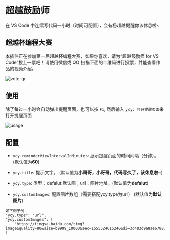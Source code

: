 # 超越鼓励师

在 VS Code 中连续写代码一小时（时间可配置），会有杨超越提醒你该休息啦~

## 超越杯编程大赛

本插件正在参加第一届超越杯编程大赛，如果你喜欢，请为“超越鼓励师 for VS Code”投上一票吧！请使用微信或 QQ 扫描下面的二维码进行投票，并能查看作品的视频介绍。

![vote-qr](images/vote-qr.png)

## 使用

除了每过一小时会自动弹出提醒页面，也可以按 `F1`, 然后输入 `ycy: 打开提醒页面`来打开提醒页面

![usage](images/usage.png)

## 配置

* `ycy.reminderViewIntervalInMinutes`: 展示提醒页面的时间间隔（分钟）。(默认值为**60**)
* `ycy.title`: 提示文字。 (默认值为**小哥哥，小哥哥，代码写久了，该休息啦~**)

* `ycy.type`: 类型：defalut:默认图；url：图片地址。(默认值为**defalut**)
* `ycy.customImages`: 配置图片数组（需要搭配ycy.type为url） (默认值为**默认图片**)

```
如下例子例：
"ycy.type": "url",
"ycy.customImages": [
    "https://timgsa.baidu.com/timg?image&quality=80&size=b9999_10000&sec=1555524615240&di=3d483d9a8ae67881458a6617f5f237a1&imgtype=0&src=http%3A%2F%2Fc1.haibao.cn%2Fimg%2F640_479_100_1%2F1534242453.4034%2F4b854e4dd2ca2124d953c913c02d73e6.jpg",
]
```
